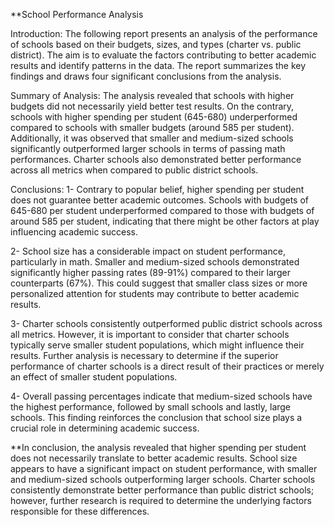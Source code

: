 
**School Performance Analysis

Introduction:
The following report presents an analysis of the performance of schools based on their budgets, sizes, and types (charter vs. public district). The aim is to evaluate the factors contributing to better academic results and identify patterns in the data. The report summarizes the key findings and draws four significant conclusions from the analysis.

Summary of Analysis:
The analysis revealed that schools with higher budgets did not necessarily yield better test results. On the contrary, schools with higher spending per student (645-680) underperformed compared to schools with smaller budgets (around 585 per student). Additionally, it was observed that smaller and medium-sized schools significantly outperformed larger schools in terms of passing math performances. Charter schools also demonstrated better performance across all metrics when compared to public district schools.

Conclusions:
1-	Contrary to popular belief, higher spending per student does not guarantee better academic outcomes. Schools with budgets of 645-680 per student underperformed compared to those with budgets of around 585 per student, indicating that there might be other factors at play influencing academic success.

2-	School size has a considerable impact on student performance, particularly in math. Smaller and medium-sized schools demonstrated significantly higher passing rates (89-91%) compared to their larger counterparts (67%). This could suggest that smaller class sizes or more personalized attention for students may contribute to better academic results.

3-	Charter schools consistently outperformed public district schools across all metrics. However, it is important to consider that charter schools typically serve smaller student populations, which might influence their results. Further analysis is necessary to determine if the superior performance of charter schools is a direct result of their practices or merely an effect of smaller student populations.

4-	Overall passing percentages indicate that medium-sized schools have the highest performance, followed by small schools and lastly, large schools. This finding reinforces the conclusion that school size plays a crucial role in determining academic success.

**In conclusion, the analysis revealed that higher spending per student does not necessarily translate to better academic results. School size appears to have a significant impact on student performance, with smaller and medium-sized schools outperforming larger schools. Charter schools consistently demonstrate better performance than public district schools; however, further research is required to determine the underlying factors responsible for these differences.
